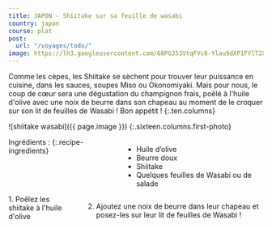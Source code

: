 ```yaml
---
title: JAPON - Shiitake sur sa feuille de wasabi
country: japon
course: plat
post:
  url: "/voyages/todo/"
image: https://lh3.googleusercontent.com/68PGJ53VtqFVc6-Ylau9dXP1FYlT2XbVoZfa09S0ffV_VU3AA0idY5iOEQcJg9slHYW3McSEPwTLdZQ3JcR4KkyciPJnHKJw0lejP5yxcnzDaUMPAU30jXxLlkj7UFJ1KE1vV_pyJmHe0uC-hm3EXUdgbaYk8EC-X0CIRozReHAyuZDOtriehJdlffNAOrF12cW5eQf1hFC2CkJN1SO09kMO75ZJA-OWGC3vduUE8A84xroOgTFaSSTh2Tbqapq_SyVX222RHO5HN8qOm0I-ENWw0mHxYWCA3isdgD2vHLive0oijKrfqJxe0JwoUGjHKB9oipBcxr4jOCTFN1hxh9sU6bzkeFOTWeOSTt_FNHSW7e_FbthL0h3K9_TjZuJa2_UQFLST43IwKdw_B4pTxWtnip3-3IxrHHa1mw282n2UZRvFeKAQxe0LjAN7NuG8Gg7hcqnGOPgwWa4x2UeY_CLo1Egp3n7Z4P10Nax6Bj5hoMnDld57ouBBjiOi6eWNRYjuC_279tuCJbvAx5PMqJD7xmVbdj3mAQ2oe1diDK3VKxCRyWtQXk8YRGNTCI941dj6O6ndqbjiJxraIYiQm0uWaeL79FdpSJZja8VIc1_KSN9tKtGv_PJ-y4-I4cKT0ktZLH4jTU4bJEOS0kfgPi19xp8ZAEj-oJRwb_D7rK-MIl1tLFgTpYHUb4Y8IKwkilzo_tX3YTHBNECqUgvuoWbhBldEzg3onWUWr6O50rork9Ee=w900
---
```


Comme les cèpes, les Shiitake se sèchent pour trouver leur puissance en cuisine, dans les sauces, soupes Miso ou Okonomiyaki. Mais pour nous, le coup de cœur sera une dégustation du champignon frais, poêlé à l'huile d'olive avec une noix de beurre dans son chapeau au moment de le croquer sur son lit de feuilles de Wasabi ! Bon appétit !
{:.ten.columns}

<!--fin extrait-->

![shiitake wasabi]({{ page.image }})
{:.sixteen.columns.first-photo}

<div class="four columns" markdown="1">
Ingrédients :
{:.recipe-ingredients}

-  Huile d’olive
- Beurre doux
- Shiitake
- Quelques feuilles de Wasabi ou de salade
</div>

<div class="ten columns" markdown="1">
1. Poêlez les shiitake à l'huile d'olive

2. Ajoutez une noix de beurre dans leur chapeau et posez-les sur leur lit de feuilles de Wasabi !
</div>
